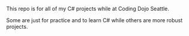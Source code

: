 This repo is for all of my C# projects while at Coding Dojo Seattle.

Some are just for practice and to learn C# while others are more robust projects. 